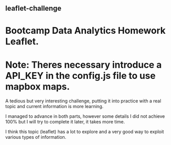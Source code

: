 ## leaflet-challenge
# Bootcamp Data Analytics Homework Leaflet.
# Note: Theres necessary introduce a API_KEY in the config.js file to use mapbox maps.

A tedious but very interesting challenge, putting it into practice with a real topic and current information is more learning.

I managed to advance in both parts, however some details I did not achieve 100% but I will try to complete it later, it takes more time.

I think this topic (leaflet) has a lot to explore and a very good way to exploit various types of information.
